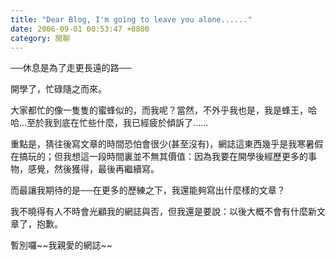 ```yaml
---
title: "Dear Blog, I'm going to leave you alone......"
date: 2006-09-01 00:53:47 +0800
category: 閒聊
---
```

<p>──休息是為了走更長遠的路──</p><p>開學了，忙碌隨之而來。</p><p>大家都忙的像一隻隻的蜜蜂似的，而我呢？當然，不外乎我也是，我是蜂王，哈哈...至於我到底在忙些什麼，我已經疲於傾訴了......</p><p>重點是，猜往後寫文章的時間恐怕會很少(甚至沒有)，網誌這東西幾乎是我寒暑假在搞玩的；但我想這一段時間裏並不無其價值：因為我要在開學後經歷更多的事物，感覺，然後獲得，最後再繼續寫。</p><p>而最讓我期待的是──在更多的歷練之下，我還能夠寫出什麼樣的文章？</p><p>我不曉得有人不時會光顧我的網誌與否，但我還是要說：以後大概不會有什麼新文章了，抱歉。</p><p>暫別囉~~我親愛的網誌~~</p>
